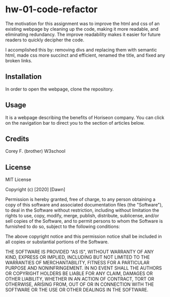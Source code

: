 # hw-01-code-refactor

The motivation for this assignment was to improve the html and css of an existing webpage by cleaning up the code, making it more readable, and eliminating redundancy. The improve readability makes it easier for future readers to quickly decipher the code.

I accomplished this by: removing divs and replacing them with semantic html, made css more succinct and efficient, renamed the title, and fixed any broken links.

## Installation

In order to open the webpage, clone the repository.

## Usage

It is a webpage describing the benefits of Horiseon company. You can click on the navigation bar to direct you to the section of articles below.

## Credits

Corey F. (brother)
W3school

## License

MIT License

Copyright (c) [2020] [Dawn]

Permission is hereby granted, free of charge, to any person obtaining a copy
of this software and associated documentation files (the "Software"), to deal
in the Software without restriction, including without limitation the rights
to use, copy, modify, merge, publish, distribute, sublicense, and/or sell
copies of the Software, and to permit persons to whom the Software is
furnished to do so, subject to the following conditions:

The above copyright notice and this permission notice shall be included in all
copies or substantial portions of the Software.

THE SOFTWARE IS PROVIDED "AS IS", WITHOUT WARRANTY OF ANY KIND, EXPRESS OR
IMPLIED, INCLUDING BUT NOT LIMITED TO THE WARRANTIES OF MERCHANTABILITY,
FITNESS FOR A PARTICULAR PURPOSE AND NONINFRINGEMENT. IN NO EVENT SHALL THE
AUTHORS OR COPYRIGHT HOLDERS BE LIABLE FOR ANY CLAIM, DAMAGES OR OTHER
LIABILITY, WHETHER IN AN ACTION OF CONTRACT, TORT OR OTHERWISE, ARISING FROM,
OUT OF OR IN CONNECTION WITH THE SOFTWARE OR THE USE OR OTHER DEALINGS IN THE
SOFTWARE.

